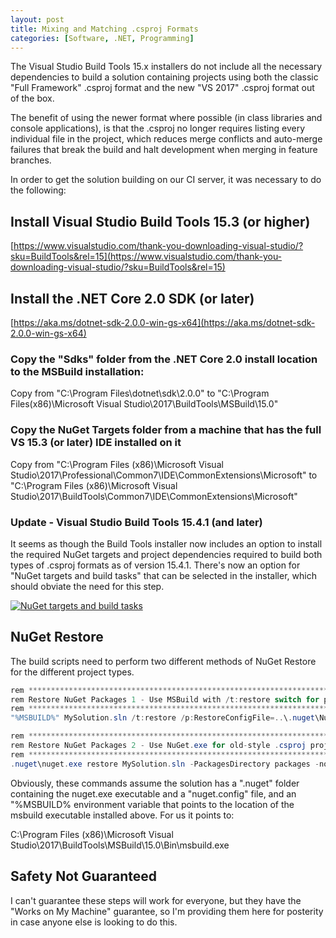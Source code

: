 ```yaml
---
layout: post
title: Mixing and Matching .csproj Formats
categories: [Software, .NET, Programming]
---
```


The Visual Studio Build Tools 15.x installers do not include all the necessary dependencies to build a solution containing projects using both the classic "Full Framework" .csproj format and the new "VS 2017" .csproj format out of the box.

The benefit of using the newer format where possible (in class libraries and console applications), is that the .csproj no longer requires listing every individual file in the project, which reduces merge conflicts and auto-merge failures that break the build and halt development when merging in feature branches.

In order to get the solution building on our CI server, it was necessary to do the following:

## Install Visual Studio Build Tools 15.3 (or higher)
[https://www.visualstudio.com/thank-you-downloading-visual-studio/?sku=BuildTools&rel=15](https://www.visualstudio.com/thank-you-downloading-visual-studio/?sku=BuildTools&rel=15)

## Install the .NET Core 2.0 SDK (or later)
[https://aka.ms/dotnet-sdk-2.0.0-win-gs-x64](https://aka.ms/dotnet-sdk-2.0.0-win-gs-x64)

### Copy the "Sdks" folder from the .NET Core 2.0 install location to the MSBuild installation:
Copy from "C:\Program Files\dotnet\sdk\2.0.0\" to "C:\Program Files(x86)\Microsoft Visual Studio\2017\BuildTools\MSBuild\15.0\"

### Copy the NuGet Targets folder from a machine that has the full VS 15.3 (or later) IDE installed on it
Copy from "C:\Program Files (x86)\Microsoft Visual Studio\2017\Professional\Common7\IDE\CommonExtensions\Microsoft\" to "C:\Program Files (x86)\Microsoft Visual Studio\2017\BuildTools\Common7\IDE\CommonExtensions\Microsoft\"

### Update - Visual Studio Build Tools 15.4.1 (and later)

It seems as though the Build Tools installer now includes an option to install the required NuGet targets and project dependencies required to build both types of .csproj formats as of version 15.4.1. There's now an option for "NuGet targets and build tasks" that can be selected in the installer, which should obviate the need for this step.

[![NuGet targets and build tasks](https://www.bradwestness.com/content/images/build_tools_nuget_targets.PNG "NuGet targets and build tasks")](https://www.bradwestness.com/content/images/build_tools_nuget_targets.PNG)

## NuGet Restore

The build scripts need to perform two different methods of NuGet Restore for the different project types. 

````csharp
rem *********************************************************************
rem Restore NuGet Packages 1 - Use MSBuild with /t:restore switch for projects that use the new .csproj format
rem *********************************************************************
"%MSBUILD%" MySolution.sln /t:restore /p:RestoreConfigFile=..\.nuget\Nuget.config;RestorePackagesPath=packages;RestoreNoCache=true

rem *********************************************************************
rem Restore NuGet Packages 2 - Use NuGet.exe for old-style .csproj projects
rem *********************************************************************
.nuget\nuget.exe restore MySolution.sln -PackagesDirectory packages -nocache -configfile .nuget\nuget.config -verbosity detailed
````

Obviously, these commands assume the solution has a ".nuget" folder containing the nuget.exe executable and a "nuget.config" file, and an "%MSBUILD% environment variable that points to the location of the msbuild executable installed above. For us it points to:

C:\Program Files (x86)\Microsoft Visual Studio\2017\BuildTools\MSBuild\15.0\Bin\msbuild.exe

## Safety Not Guaranteed

I can't guarantee these steps will work for everyone, but they have the "Works on My Machine" guarantee, so I'm providing them here for posterity in case anyone else is looking to do this.
